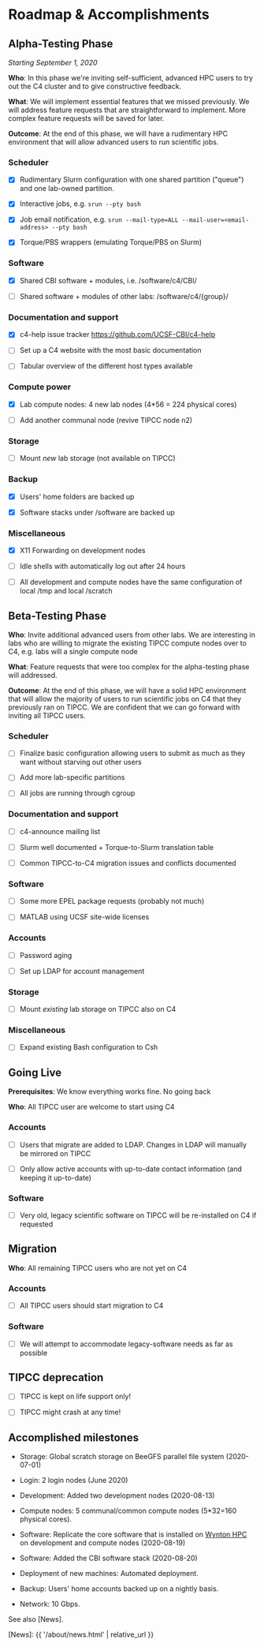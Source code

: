 # Roadmap & Accomplishments

## Alpha-Testing Phase

_Starting September 1, 2020_  

**Who**: In this phase we're inviting self-sufficient, advanced HPC users to try out the C4 cluster and to give constructive feedback.

**What**: We will implement essential features that we missed previously.  We will address feature requests that are straightforward to implement.  More complex feature requests will be saved for later.

**Outcome**: At the end of this phase, we will have a rudimentary HPC environment that will allow advanced users to run scientific jobs.

### Scheduler

* [x] Rudimentary Slurm configuration with one shared partition ("queue") and one lab-owned partition.

* [x] Interactive jobs, e.g. `srun --pty bash`

* [x] Job email notification, e.g. `srun --mail-type=ALL --mail-user=<email-address> --pty bash`

* [x] Torque/PBS wrappers (emulating Torque/PBS on Slurm)

### Software

* [x] Shared CBI software + modules, i.e. /software/c4/CBI/

* [ ] Shared software + modules of other labs: /software/c4/{group}/

### Documentation and support

* [x] c4-help issue tracker <https://github.com/UCSF-CBI/c4-help>

* [ ] Set up a C4 website with the most basic documentation

* [ ] Tabular overview of the different host types available

### Compute power

* [x] Lab compute nodes: 4 new lab nodes (4*56 = 224 physical cores)

* [ ] Add another communal node (revive TIPCC node n2)

### Storage

* [ ] Mount _new_ lab storage (not available on TIPCC)

### Backup

* [x] Users' home folders are backed up

* [x] Software stacks under /software are backed up

### Miscellaneous

* [x] X11 Forwarding on development nodes

* [ ] Idle shells with automatically log out after 24 hours

* [ ] All development and compute nodes have the same configuration of local /tmp and local /scratch


## Beta-Testing Phase

**Who**: Invite additional advanced users from other labs.  We are interesting in labs who are willing to migrate the existing TIPCC compute nodes over to C4, e.g. labs will a single compute node

**What**: Feature requests that were too complex for the alpha-testing phase will addressed.

**Outcome**: At the end of this phase, we will have a solid HPC environment that will allow the majority of users to run scientific jobs on C4 that they previously ran on TIPCC.  We are confident that we can go forward with inviting all TIPCC users.

### Scheduler

* [ ] Finalize basic configuration allowing users to submit as much as they want without starving out other users

* [ ] Add more lab-specific partitions

* [ ] All jobs are running through cgroup

### Documentation and support

* [ ] c4-announce mailing list

* [ ] Slurm well documented + Torque-to-Slurm translation table

* [ ] Common TIPCC-to-C4 migration issues and conflicts documented

### Software

* [ ] Some more EPEL package requests (probably not much)

* [ ] MATLAB using UCSF site-wide licenses

### Accounts

* [ ] Password aging

* [ ] Set up LDAP for account management

### Storage

* [ ] Mount _existing_ lab storage on TIPCC also on C4

### Miscellaneous

* [ ] Expand existing Bash configuration to Csh


## Going Live

**Prerequisites**: We know everything works fine. No going back

**Who**: All TIPCC user are welcome to start using C4

### Accounts

* [ ] Users that migrate are added to LDAP.  Changes in LDAP will manually be mirrored on TIPCC

* [ ] Only allow active accounts with up-to-date contact information (and keeping it up-to-date)

### Software

* [ ] Very old, legacy scientific software on TIPCC will be re-installed on C4 if requested



## Migration

**Who**: All remaining TIPCC users who are not yet on C4

### Accounts

* [ ] All TIPCC users should start migration to C4

### Software

* [ ] We will attempt to accommodate legacy-software needs as far as possible



## TIPCC deprecation

* [ ] TIPCC is kept on life support only!

* [ ] TIPCC might crash at any time!




## Accomplished milestones

* Storage: Global scratch storage on BeeGFS parallel file system (2020-07-01)

* Login: 2 login nodes (June 2020)

* Development: Added two development nodes (2020-08-13)

* Compute nodes: 5 communal/common compute nodes (5*32=160 physical cores).

* Software: Replicate the core software that is installed on [Wynton HPC] on development and compute nodes (2020-08-19)

* Software: Added the CBI software stack (2020-08-20)

* Deployment of new machines: Automated deployment.

* Backup: Users' home accounts backed up on a nightly basis.

* Network: 10 Gbps.


See also [News].


[TIPCC]: https://ucsf-ti.github.io/tipcc-web/
[Wynton HPC]: https://wynton.ucsf.edu/hpc/
[BeeGFS]: https://www.beegfs.io/
[Globus]: https://www.globus.org/
[News]: {{ '/about/news.html' | relative_url }}

